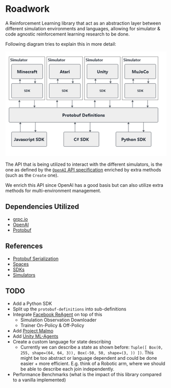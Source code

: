 # Roadwork
A Reinforcement Learning library that act as an abstraction layer between different simulation environments and languages, allowing for simulator &amp; code agnostic reinforcement learning research to be done.

Following diagram tries to explain this in more detail:

![/assets/architecture-high-level.png](./assets/architecture-high-level.png)

The API that is being utilized to interact with the different simulators, is the one as defined by the [`OpenAI` API specification](https://github.com/openai/gym/blob/master/gym/core.py) enriched by extra methods (such as the `Create` one). 

We enrich this API since OpenAI has a good basis but can also utilize extra methods for multi-environment management.

## Dependencies Utilized

- [grpc.io](https://grpc.io)
- [OpenAI](https://github.com/openai/gym)
- [Protobuf](https://github.com/protocolbuffers/protobuf)

## References

* [Protobuf Serialization](./docs/protobuf.md)
* [Spaces](./docs/spaces.md)
* [SDKs](./docs/sdks.md)
* [Simulators](./docs/simulators.md)

## TODO

* Add a Python SDK
* Split up the `protobuf-definitions` into sub-definitions
* Integrate [Facebook ReAgent](https://github.com/facebookresearch/ReAgent) on top of this
    * Simulation Observation Downloader
    * Trainer On-Policy & Off-Policy
* Add [Project Malmo](https://www.microsoft.com/en-us/research/project/project-malmo/)
* Add [Unity ML-Agents](https://github.com/Unity-Technologies/ml-agents)
* Create a custom language for state describing
    * Currently we can describe a state as shown before: `Tuple([ Box(0, 255, shape=(64, 64, 3)), Box(-50, 50, shape=(3, )) ])`. This might be too abstract or language dependent and could be done easier + more efficient. E.g. think of a Robotic arm, where we should be able to describe each join independently.
* Performance Benchmarks (what is the impact of this library compared to a vanilla implemented)